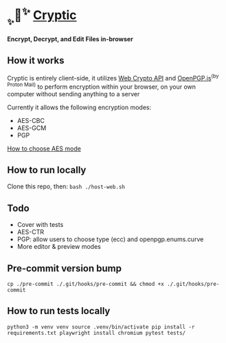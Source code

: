 # <sub><sub>✨</sub></sub>🔐<sup>✨</sup> [Cryptic](https://the-human-guy.github.io/cryptic)

**Encrypt, Decrypt, and Edit Files in-browser**

## How it works

Cryptic is entirely client-side, it utilizes [Web Crypto API](https://developer.mozilla.org/en-US/docs/Web/API/Web_Crypto_API) and [OpenPGP.js](https://openpgpjs.org/)<sup>(by Proton Mail)</sup> to perform encryption within your browser, on your own computer without sending anything to a server

Currently it allows the following encryption modes:

- AES-CBC
- AES-GCM
- PGP

[How to choose AES mode](https://stackoverflow.com/questions/1220751/how-to-choose-an-aes-encryption-mode-cbc-ecb-ctr-ocb-cfb)

## How to run locally

Clone this repo, then:
`bash ./host-web.sh`

## Todo

- Cover with tests
- AES-CTR
- PGP: allow users to choose type (ecc) and openpgp.enums.curve
- More editor & preview modes

## Pre-commit version bump
`cp ./pre-commit ./.git/hooks/pre-commit && chmod +x ./.git/hooks/pre-commit`

## How to run tests locally
`
python3 -m venv venv
source .venv/bin/activate
pip install -r requirements.txt
playwright install chromium
pytest tests/
`